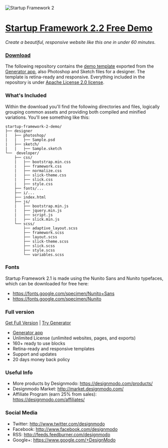 ![Startup Framework 2](https://designmodo.github.io/startup-framework-2-demo/i/1200x320.jpg)
# [Startup Framework 2.2 Free Demo](https://designmodo.github.io/startup-framework-2-demo/)
*Create a beautiful, responsive website like this one in under 60 minutes.*

### [Download](https://github.com/designmodo/startup-framework-2-demo/archive/master.zip)

The following repository contains the [demo template](https://designmodo.github.io/startup-framework-2-demo/) exported from the [Generator app](https://designmodo.com/startup/app/), also Photoshop and Sketch files for a designer. The template is retina-ready and responsive. Everything included in the repository is under [Apache License 2.0 license](https://github.com/designmodo/startup-framework-2-demo/blob/master/LICENSE).

### What's Included
Within the download you'll find the following directories and files, logically grouping common assets and providing both compiled and minified variations. You'll see something like this:
```
startup-framework-2-demo/
├── designer
|   ├── photoshop/
|   |   ├── Sample.psd
|   ├── sketch/
|   |   ├── Sample.sketch
└──  developer/
    ├── css/
    |   ├── bootstrap.min.css
    |   ├── framework.css
    |   ├── normalize.css
    |   ├── slick-theme.css
    |   ├── slick.css
    |   ├── style.css
    ├── fonts/...
    ├── i/...
    ├── index.html
    ├── js/
    |   ├── bootstrap.min.js
    |   ├── jquery.min.js
    |   ├── script.js
    |   ├── slick.min.js
    └── scss/
        ├── adaptive_layout.scss
        ├── framework.scss
        ├── layout.scss
        ├── slick-theme.scss
        ├── slick.scss
        ├── style.scss
        └── variables.scss
```

### Fonts
Startup Framework 2.1 is made using the Nunito Sans and Nunito typefaces, which can be downloaded for free here: 
- https://fonts.google.com/specimen/Nunito+Sans
- https://fonts.google.com/specimen/Nunito

### Full version
[Get Full Version](https://designmodo.com/startup/) | [Try Generator](https://designmodo.com/startup/app/)
- [Generator app](https://designmodo.com/startup/app/)
- Unlimited License (unlimited websites, pages, and exports)
- 160+ ready to use blocks
- Retina-ready and responsive templates
- Support and updates
- 20 days money back policy

### Useful Info
- More products by Designmodo: https://designmodo.com/products/
- Designmodo Market: http://market.designmodo.com/
- Affiliate Program (earn 25% from sales): https://designmodo.com/affiliates/

### Social Media
- Twitter: http://www.twitter.com/designmodo
- Facebook: http://www.facebook.com/designmodo
- RSS: http://feeds.feedburner.com/designmodo
- Google+: https://www.google.com/+DesignModo
